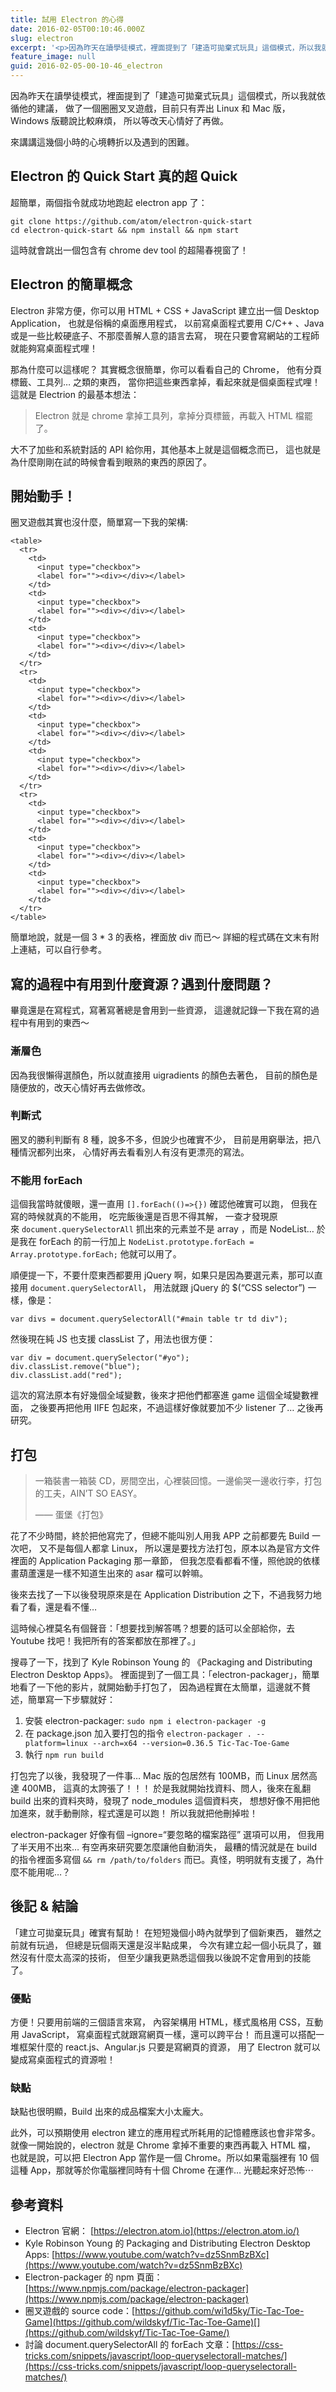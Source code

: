 ```yaml
---
title: 試用 Electron 的心得
date: 2016-02-05T00:10:46.000Z
slug: electron
excerpt: '<p>因為昨天在讀學徒模式，裡面提到了「建造可拋棄式玩具」這個模式，所以我就依循他的建議， 做了一個圈圈叉叉遊戲，目&#8230;</p> '
feature_image: null
guid: 2016-02-05-00-10-46_electron
---
```

因為昨天在讀學徒模式，裡面提到了「建造可拋棄式玩具」這個模式，所以我就依循他的建議， 做了一個圈圈叉叉遊戲，目前只有弄出 Linux 和 Mac 版，Windows 版聽說比較麻煩， 所以等改天心情好了再做。

來講講這幾個小時的心境轉折以及遇到的困難。

Electron 的 Quick Start 真的超 Quick
--------------------------------

超簡單，兩個指令就成功地跑起 electron app 了：

    git clone https://github.com/atom/electron-quick-start
    cd electron-quick-start && npm install && npm start

這時就會跳出一個包含有 chrome dev tool 的超陽春視窗了！

Electron 的簡單概念
--------------

Electron 非常方便，你可以用 HTML + CSS + JavaScript 建立出一個 Desktop Application， 也就是俗稱的桌面應用程式， 以前寫桌面程式要用 C/C++ 、Java 或是一些比較硬底子、不那麼善解人意的語言去寫， 現在只要會寫網站的工程師就能夠寫桌面程式哩！

那為什麼可以這樣呢？ 其實概念很簡單，你可以看看自己的 Chrome， 他有分頁標籤、工具列… 之類的東西， 當你把這些東西拿掉，看起來就是個桌面程式哩！ 這就是 Electrion 的最基本想法：

> Electron 就是 chrome 拿掉工具列，拿掉分頁標籤，再載入 HTML 檔罷了。

大不了加些和系統對話的 API 給你用，其他基本上就是這個概念而已， 這也就是為什麼剛剛在試的時候會看到眼熟的東西的原因了。

開始動手！
-----

圈叉遊戲其實也沒什麼，簡單寫一下我的架構:


    <table>
      <tr>
        <td>
          <input type="checkbox">
          <label for=""><div></div></label>
        </td>
        <td>
          <input type="checkbox">
          <label for=""><div></div></label>
        </td>
        <td>
          <input type="checkbox">
          <label for=""><div></div></label>
        </td>
      </tr>
      <tr>
        <td>
          <input type="checkbox">
          <label for=""><div></div></label>
        </td>
        <td>
          <input type="checkbox">
          <label for=""><div></div></label>
        </td>
        <td>
          <input type="checkbox">
          <label for=""><div></div></label>
        </td>
      </tr>
      <tr>
        <td>
          <input type="checkbox">
          <label for=""><div></div></label>
        </td>
        <td>
          <input type="checkbox">
          <label for=""><div></div></label>
        </td>
        <td>
          <input type="checkbox">
          <label for=""><div></div></label>
        </td>
      </tr>
    </table>



簡單地說，就是一個 3 \* 3 的表格，裡面放 div 而已～ 詳細的程式碼在文末有附上連結，可以自行參考。

寫的過程中有用到什麼資源？遇到什麼問題？
--------------------

畢竟還是在寫程式，寫著寫著總是會用到一些資源， 這邊就記錄一下我在寫的過程中有用到的東西～

### 漸層色

因為我很懶得選顏色，所以就直接用 uigradients 的顏色去著色， 目前的顏色是隨便放的，改天心情好再去做修改。

### 判斷式

圈叉的勝利判斷有 8 種，說多不多，但說少也確實不少， 目前是用窮舉法，把八種情況都列出來， 心情好再去看看別人有沒有更漂亮的寫法。

### 不能用 forEach

這個我當時就傻眼，還一直用 `[].forEach(()=>{})` 確認他確實可以跑， 但我在寫的時候就真的不能用， 吃完飯後還是百思不得其解， 一查才發現原來 `document.querySelectorAll` 抓出來的元素並不是 array ，而是 NodeList… 於是我在 forEach 的前一行加上 `NodeList.prototype.forEach = Array.prototype.forEach;` 他就可以用了。

順便提一下，不要什麼東西都要用 jQuery 啊，如果只是因為要選元素，那可以直接用 `document.querySelectorAll`， 用法就跟 jQuery 的 $(“CSS selector”) 一樣，像是：

    var divs = document.querySelectorAll("#main table tr td div");


然後現在純 JS 也支援 classList 了，用法也很方便：

    var div = document.querySelector("#yo");
    div.classList.remove("blue");
    div.classList.add("red");


這次的寫法原本有好幾個全域變數，後來才把他們都塞進 game 這個全域變數裡面， 之後要再把他用 IIFE 包起來，不過這樣好像就要加不少 listener 了… 之後再研究。

打包
--

> 一箱裝書一箱裝 CD，房間空出，心裡裝回憶。一邊偷哭一邊收行李，打包的工夫，AIN’T SO EASY。
>
> —— 蛋堡《打包》

花了不少時間，終於把他寫完了，但總不能叫別人用我 APP 之前都要先 Build 一次吧， 又不是每個人都拿 Linux， 所以還是要找方法打包，原本以為是官方文件裡面的 Application Packaging 那一章節， 但我怎麼看都看不懂，照他說的依樣畫葫蘆還是一樣不知道生出來的 asar 檔可以幹嘛。

後來去找了一下以後發現原來是在 Application Distribution 之下，不過我努力地看了看，還是看不懂…

這時候心裡莫名有個聲音：「想要找到解答嗎？想要的話可以全部給你，去 Youtube 找吧！我把所有的答案都放在那裡了。」

搜尋了一下，找到了 Kyle Robinson Young 的 《Packaging and Distributing Electron Desktop Apps》。 裡面提到了一個工具：「electron-packager」，簡單地看了一下他的影片，就開始動手打包了， 因為過程實在太簡單，這邊就不贅述，簡單寫一下步驟就好：

1.  安裝 electron-packager: `sudo npm i electron-packager -g`
2.  在 package.json 加入要打包的指令 `electron-packager . --platform=linux --arch=x64 --version=0.36.5 Tic-Tac-Toe-Game`
3.  執行 `npm run build`

打包完了以後，我發現了一件事… Mac 版的包居然有 100MB，而 Linux 居然高達 400MB， 這真的太誇張了！！！ 於是我就開始找資料、問人，後來在亂翻 build 出來的資料夾時，發現了 node\_modules 這個資料夾， 想想好像不用把他加進來，就手動刪除，程式還是可以跑！ 所以我就把他刪掉啦！

electron-packager 好像有個 –ignore=“要忽略的檔案路徑” 選項可以用， 但我用了半天用不出來… 有空再來研究要怎麼讓他自動消失， 最糟的情況就是在 build 的指令裡面多寫個 `&& rm /path/to/folders` 而已。真怪，明明就有支援了，為什麼不能用呢…？

後記 & 結論
-------

「建立可拋棄玩具」確實有幫助！ 在短短幾個小時內就學到了個新東西， 雖然之前就有玩過， 但總是玩個兩天還是沒半點成果， 今次有建立起一個小玩具了，雖然沒有什麼太高深的技術， 但至少讓我更熟悉這個我以後說不定會用到的技能了。

### 優點

方便！只要用前端的三個語言來寫， 內容架構用 HTML，樣式風格用 CSS，互動用 JavaScript， 寫桌面程式就跟寫網頁一樣，還可以跨平台！ 而且還可以搭配一堆框架什麼的 react.js、Angular.js 只要是寫網頁的資源， 用了 Electron 就可以變成寫桌面程式的資源啦！

### 缺點

缺點也很明顯，Build 出來的成品檔案大小太龐大。

此外，可以預期使用 electron 建立的應用程式所耗用的記憶體應該也會非常多。就像一開始說的，electron 就是 Chrome 拿掉不重要的東西再載入 HTML 檔， 也就是說，可以把 Electron App 當作是一個 Chrome。所以如果電腦裡有 10 個這種 App，那就等於你電腦裡同時有十個 Chrome 在運作… 光聽起來好恐怖⋯

參考資料
----

*   Electron 官網： [https://electron.atom.io](https://electron.atom.io/)
*   Kyle Robinson Young 的 Packaging and Distributing Electron Desktop Apps: [https://www.youtube.com/watch?v=dz5SnmBzBXc](https://www.youtube.com/watch?v=dz5SnmBzBXc)
*   Electron-packager 的 npm 頁面：[https://www.npmjs.com/package/electron-packager](https://www.npmjs.com/package/electron-packager)
*   圈叉遊戲的 source code：[https://github.com/wi1d5ky/Tic-Tac-Toe-Game](https://github.com/wildskyf/Tic-Tac-Toe-Game)[](https://github.com/wildskyf/Tic-Tac-Toe-Game/)
*   討論 document.querySelectorAll 的 forEach 文章：[https://css-tricks.com/snippets/javascript/loop-queryselectorall-matches/](https://css-tricks.com/snippets/javascript/loop-queryselectorall-matches/)
